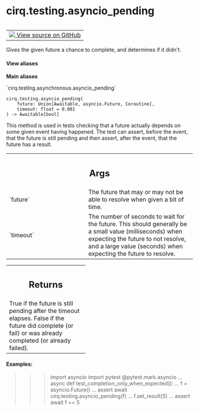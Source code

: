 <div itemscope itemtype="http://developers.google.com/ReferenceObject">
<meta itemprop="name" content="cirq.testing.asyncio_pending" />
<meta itemprop="path" content="Stable" />
</div>

# cirq.testing.asyncio_pending

<!-- Insert buttons and diff -->

<table class="tfo-notebook-buttons tfo-api" align="left">

<td>
  <a target="_blank" href="https://github.com/quantumlib/cirq/tree/master/cirq/testing/asynchronous.py">
    <img src="https://www.tensorflow.org/images/GitHub-Mark-32px.png" />
    View source on GitHub
  </a>
</td>
</table>



Gives the given future a chance to complete, and determines if it didn't.

<section class="expandable">
  <h4 class="showalways">View aliases</h4>
  <p>
<b>Main aliases</b>
<p>`cirq.testing.asynchronous.asyncio_pending`</p>
</p>
</section>

<pre class="devsite-click-to-copy prettyprint lang-py tfo-signature-link">
<code>cirq.testing.asyncio_pending(
    future: Union[Awaitable, asyncio.Future, Coroutine],
    timeout: float = 0.001
) -> Awaitable[bool]
</code></pre>



<!-- Placeholder for "Used in" -->

This method is used in tests checking that a future actually depends on some
given event having happened. The test can assert, before the event, that the
future is still pending and then assert, after the event, that the future
has a result.

<!-- Tabular view -->
 <table class="responsive fixed orange">
<colgroup><col width="214px"><col></colgroup>
<tr><th colspan="2"><h2 class="add-link">Args</h2></th></tr>

<tr>
<td>
`future`
</td>
<td>
The future that may or may not be able to resolve when given
a bit of time.
</td>
</tr><tr>
<td>
`timeout`
</td>
<td>
The number of seconds to wait for the future. This should
generally be a small value (milliseconds) when expecting the future
to not resolve, and a large value (seconds) when expecting the
future to resolve.
</td>
</tr>
</table>



<!-- Tabular view -->
 <table class="responsive fixed orange">
<colgroup><col width="214px"><col></colgroup>
<tr><th colspan="2"><h2 class="add-link">Returns</h2></th></tr>
<tr class="alt">
<td colspan="2">
True if the future is still pending after the timeout elapses. False if
the future did complete (or fail) or was already completed (or already
failed).
</td>
</tr>

</table>



#### Examples:

>>> import asyncio
>>> import pytest
>>> @pytest.mark.asyncio
... async def test_completion_only_when_expected():
...     f = asyncio.Future()
...     assert await cirq.testing.asyncio_pending(f)
...     f.set_result(5)
...     assert await f == 5
